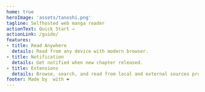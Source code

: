 ```yaml
---
home: true
heroImage: 'assets/tanoshi.png'
tagline: Selfhosted web manga reader
actionText: Quick Start →
actionLink: /guide/
features:
- title: Read Anywhere
  details: Read from any device with modern browser.
- title: Notification
  details: Get notified when new chapter released.
- title: Extensions
  details: Browse, search, and read from local and external sources provided by extensions.
footer: Made by  with ❤️
---
```

